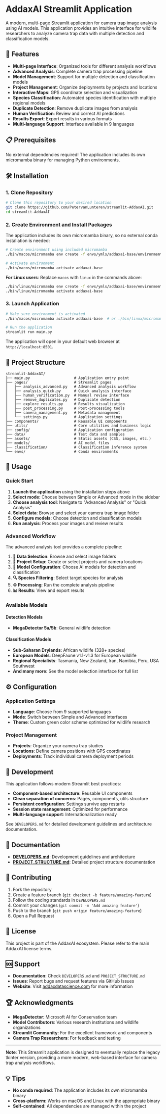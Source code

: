 # AddaxAI Streamlit Application

A modern, multi-page Streamlit application for camera trap image analysis using AI models. This application provides an intuitive interface for wildlife researchers to analyze camera trap data with multiple detection and classification models.

## 🚀 Features

- **Multi-page Interface**: Organized tools for different analysis workflows
- **Advanced Analysis**: Complete camera trap processing pipeline
- **Model Management**: Support for multiple detection and classification models
- **Project Management**: Organize deployments by projects and locations
- **Interactive Maps**: GPS coordinate selection and visualization
- **Species Classification**: Automated species identification with multiple regional models
- **Duplicate Detection**: Remove duplicate images from analysis
- **Human Verification**: Review and correct AI predictions
- **Results Export**: Export results in various formats
- **Multi-language Support**: Interface available in 9 languages

## 📋 Prerequisites

No external dependencies required! The application includes its own micromamba binary for managing Python environments.

## 🛠️ Installation

### 1. Clone Repository

```bash
# Clone this repository to your desired location
git clone https://github.com/PetervanLunteren/streamlit-AddaxAI.git
cd streamlit-AddaxAI
```

### 2. Create Environment and Install Packages

The application includes its own micromamba binary, so no external conda installation is needed:

```bash
# Create environment using included micromamba
./bin/macos/micromamba env create -f envs/ymls/addaxai-base/environment.yml

# Activate environment
./bin/macos/micromamba activate addaxai-base
```

**For Linux users**: Replace `macos` with `linux` in the commands above:
```bash
./bin/linux/micromamba env create -f envs/ymls/addaxai-base/environment.yml
./bin/linux/micromamba activate addaxai-base
```

### 3. Launch Application

```bash
# Make sure environment is activated
./bin/macos/micromamba activate addaxai-base  # or ./bin/linux/micromamba for Linux

# Run the application
streamlit run main.py
```

The application will open in your default web browser at `http://localhost:8501`.

## 📁 Project Structure

```
streamlit-AddaxAI/
├── main.py                    # Application entry point
├── pages/                     # Streamlit pages
│   ├── analysis_advanced.py   # Advanced analysis workflow
│   ├── analysis_quick.py      # Quick analysis interface
│   ├── human_verification.py  # Manual review interface
│   ├── remove_duplicates.py   # Duplicate detection
│   ├── explore_results.py     # Results visualization
│   ├── post_processing.py     # Post-processing tools
│   ├── camera_management.py   # Metadata management
│   └── settings.py            # Application settings
├── components/                # Reusable UI components
├── utils/                     # Core utilities and business logic
├── config/                    # Application configuration
├── data/                      # Test data and samples
├── assets/                    # Static assets (CSS, images, etc.)
├── models/                    # AI model files
├── classification/            # Classification inference system
└── envs/                      # Conda environments
```

## 🎯 Usage

### Quick Start

1. **Launch the application** using the installation steps above
2. **Select mode**: Choose between Simple or Advanced mode in the sidebar
3. **Choose analysis tool**: Navigate to "Advanced Analysis" or "Quick Analysis"
4. **Select data**: Browse and select your camera trap image folder
5. **Configure models**: Choose detection and classification models
6. **Run analysis**: Process your images and review results

### Advanced Workflow

The advanced analysis tool provides a complete pipeline:

1. **📁 Data Selection**: Browse and select image folders
2. **📍 Project Setup**: Create or select projects and camera locations
3. **🤖 Model Configuration**: Choose AI models for detection and classification
4. **🔍 Species Filtering**: Select target species for analysis
5. **⚙️ Processing**: Run the complete analysis pipeline
6. **📊 Results**: View and export results

### Available Models

#### Detection Models
- **MegaDetector 5a/5b**: General wildlife detection

#### Classification Models
- **Sub-Saharan Drylands**: African wildlife (328+ species)
- **European Models**: DeepFaune v1.1-v1.3 for European wildlife
- **Regional Specialists**: Tasmania, New Zealand, Iran, Namibia, Peru, USA Southwest
- **And many more**: See the model selection interface for full list

## ⚙️ Configuration

### Application Settings
- **Language**: Choose from 9 supported languages
- **Mode**: Switch between Simple and Advanced interfaces
- **Theme**: Custom green color scheme optimized for wildlife research

### Project Management
- **Projects**: Organize your camera trap studies
- **Locations**: Define camera positions with GPS coordinates
- **Deployments**: Track individual camera deployment periods

## 🔧 Development

This application follows modern Streamlit best practices:

- **Component-based architecture**: Reusable UI components
- **Clean separation of concerns**: Pages, components, utils structure
- **Persistent configuration**: Settings survive app restarts
- **Session state management**: Optimized for performance
- **Multi-language support**: Internationalization ready

See `DEVELOPERS.md` for detailed development guidelines and architecture documentation.

## 📖 Documentation

- **[DEVELOPERS.md](DEVELOPERS.md)**: Development guidelines and architecture
- **[PROJECT_STRUCTURE.md](PROJECT_STRUCTURE.md)**: Detailed project structure documentation

## 🤝 Contributing

1. Fork the repository
2. Create a feature branch (`git checkout -b feature/amazing-feature`)
3. Follow the coding standards in `DEVELOPERS.md`
4. Commit your changes (`git commit -m 'Add amazing feature'`)
5. Push to the branch (`git push origin feature/amazing-feature`)
6. Open a Pull Request

## 📄 License

This project is part of the AddaxAI ecosystem. Please refer to the main AddaxAI license terms.

## 🆘 Support

- **Documentation**: Check `DEVELOPERS.md` and `PROJECT_STRUCTURE.md`
- **Issues**: Report bugs and request features via GitHub Issues
- **Website**: Visit [addaxdatascience.com](https://addaxdatascience.com) for more information

## 🏆 Acknowledgments

- **MegaDetector**: Microsoft AI for Conservation team
- **Model Contributors**: Various research institutions and wildlife organizations
- **Streamlit Community**: For the excellent framework and components
- **Camera Trap Researchers**: For feedback and testing

---

**Note**: This Streamlit application is designed to eventually replace the legacy tkinter version, providing a more modern, web-based interface for camera trap analysis workflows.

## 💡 Tips

- **No conda required**: The application includes its own micromamba binary
- **Cross-platform**: Works on macOS and Linux with the appropriate binary
- **Self-contained**: All dependencies are managed within the project